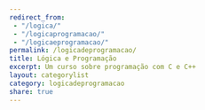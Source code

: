 ```yaml
---
redirect_from:
 - "/logica/"
 - "/logicaprogramacao/"
 - "/logicaeprogramacao/"
permalink: /logicadeprogramacao/
title: Lógica e Programação
excerpt: Um curso sobre programação com C e C++
layout: categorylist
category: logicadeprogramacao
share: true 
--- 
```



